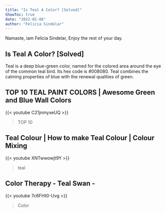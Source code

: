 ```yaml
---
title: "Is Teal A Color? [Solved]"
ShowToc: true 
date: "2022-02-08"
author: "Felicia Sindelar" 
---
```


Namaste, iam Felicia Sindelar, Enjoy the rest of your day.
## Is Teal A Color? [Solved]
 Teal is a deep blue-green color, named for the colored area around the eye of the common teal bird. Its hex code is #008080. Teal combines the calming properties of blue with the renewal qualities of green.

## TOP 10 TEAL PAINT COLORS | Awesome Green and Blue Wall Colors
{{< youtube C21jnmyxeUQ >}}
>TOP 10 

## Teal Colour | How to make Teal Colour | Colour Mixing
{{< youtube XNTwwowjt9Y >}}
>teal

## Color Therapy - Teal Swan -
{{< youtube 7c6FHt0-Uvg >}}
>Color

